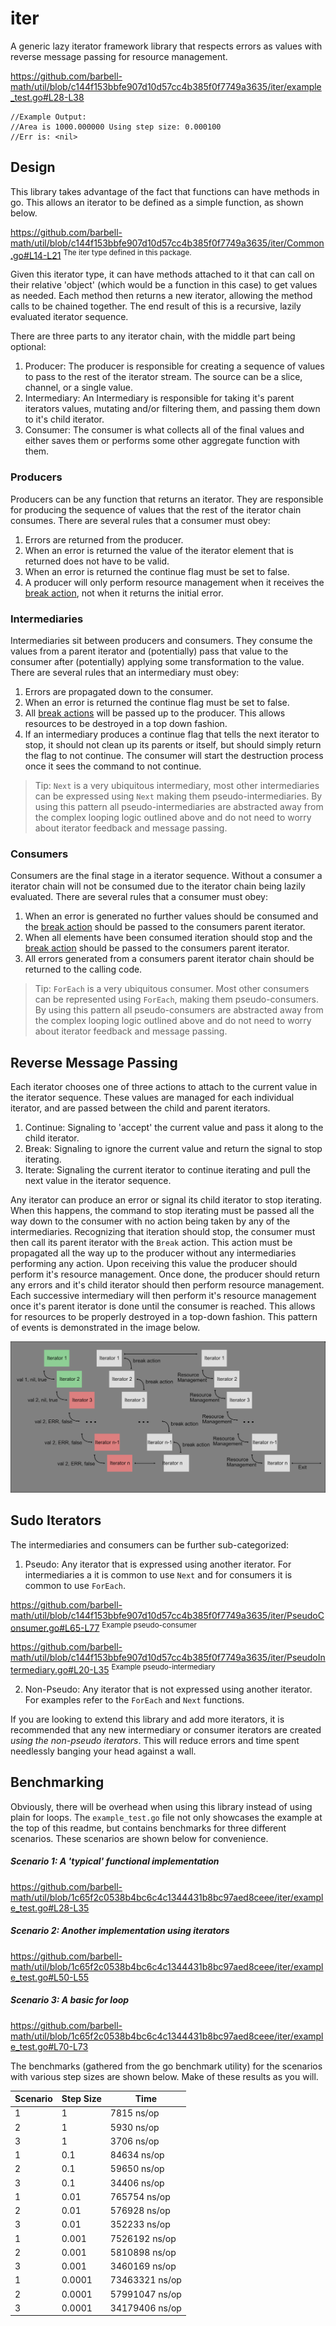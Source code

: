 # iter

A generic lazy iterator framework library that respects errors as values with
reverse message passing for resource management.

https://github.com/barbell-math/util/blob/c144f153bbfe907d10d57cc4b385f0f7749a3635/iter/example_test.go#L28-L38
```
//Example Output:
//Area is 1000.000000 Using step size: 0.000100
//Err is: <nil>
```

## Design

This library takes advantage of the fact that functions can have methods in go.
This allows an iterator to be defined as a simple function, as shown below.

https://github.com/barbell-math/util/blob/c144f153bbfe907d10d57cc4b385f0f7749a3635/iter/Common.go#L14-L21
<sup>The iter type defined in this package.</sup>

Given this iterator type, it can have methods attached to it that can call on
their relative 'object' (which would be a function in this case) to get values
as needed. Each method then returns a new iterator, allowing the method calls to
be chained together. The end result of this is a recursive, lazily evaluated
iterator sequence.

There are three parts to any iterator chain, with the middle part being
optional:

1. Producer: The producer is responsible for creating a sequence of values to
pass to the rest of the iterator stream. The source can be a slice, channel, or
a single value.
1. Intermediary: An Intermediary is responsible for taking it's parent iterators
values, mutating and/or filtering them, and passing them down to it's child
iterator.
1. Consumer: The consumer is what collects all of the final values and either
saves them or performs some other aggregate function with them.

### Producers

Producers can be any function that returns an iterator. They are responsible for
producing the sequence of values that the rest of the iterator chain consumes.
There are several rules that a consumer must obey:

1. Errors are returned from the producer. 
1. When an error is returned the value of the iterator element that is returned
does not have to be valid.
1. When an error is returned the continue flag must be set to false.
1. A producer will only perform resource management when it receives the
[break action](#reverse-message-passing), not when it returns the initial error.

### Intermediaries

Intermediaries sit between producers and consumers. They consume the values from
a parent iterator and (potentially) pass that value to the consumer after 
(potentially) applying some transformation to the value. There are several rules
that an intermediary must obey:

1. Errors are propagated down to the consumer.
1. When an error is returned the continue flag must be set to false.
1. All [break actions](#reverse-message-passing) will be passed up to the
producer. This allows resources to be destroyed in a top down fashion.
1. If an intermediary produces a continue flag that tells the next iterator to
stop, it should not clean up its parents or itself, but should simply return the
flag to not continue. The consumer will start the destruction process once it
sees the command to not continue.

> Tip:
> `Next` is a very ubiquitous intermediary, most other intermediaries can be
> expressed using `Next` making them pseudo-intermediaries. By using this
> pattern all pseudo-intermediaries are abstracted away from the complex looping
> logic outlined above and do not need to worry about iterator feedback and
> message passing.

### Consumers

Consumers are the final stage in a iterator sequence. Without a consumer a
iterator chain will not be consumed due to the iterator chain being lazily
evaluated. There are several rules that a consumer must obey:

1. When an error is generated no further values should be consumed and the
[break action](#reverse-message-passing) should be passed to the consumers
parent iterator.
1. When all elements have been consumed iteration should stop and the
[break action](#reverse-message-passing) should be passed to the consumers
parent iterator.
1. All errors generated from a consumers parent iterator chain should be
returned to the calling code.

> Tip:
> `ForEach` is a very ubiquitous consumer. Most other consumers can be
represented using `ForEach`, making them pseudo-consumers. By using this
> pattern all pseudo-consumers are abstracted away from the complex looping
> logic outlined above and do not need to worry about iterator feedback and
> message passing.

## Reverse Message Passing

Each iterator chooses one of three actions to attach to the current value in the
iterator sequence. These values are managed for each individual iterator, and
are passed between the child and parent iterators.

1. Continue: Signaling to 'accept' the current value and pass it along to the
child iterator.
1. Break: Signaling to ignore the current value and return the signal to stop
iterating.
1. Iterate: Signaling the current iterator to continue iterating and pull the
next value in the iterator sequence.

Any iterator can produce an error or signal its child iterator to stop
iterating. When this happens, the command to stop iterating must be passed all
the way down to the consumer with no action being taken by any of the
intermediaries. Recognizing that iteration should stop, the consumer must then
call its parent iterator with the `Break` action. This action must be propagated
all the way up to the producer without any intermediaries performing any action.
Upon receiving this value the producer should perform it's resource management.
Once done, the producer should return any errors and it's child iterator should
then perform resource management. Each successive intermediary will then perform
it's resource management once it's parent iterator is done until the consumer is
reached. This allows for resources to be properly destroyed in a top-down
fashion. This pattern of events is demonstrated in the image below.

![Reverse Message Passing](../img/reverseMessagePassing.png)

## Sudo Iterators

The intermediaries and consumers can be further sub-categorized:

1. Pseudo: Any iterator that is expressed using another iterator. For
intermediaries a it is common to use `Next` and for consumers it is common to
use `ForEach`.

https://github.com/barbell-math/util/blob/c144f153bbfe907d10d57cc4b385f0f7749a3635/iter/PseudoConsumer.go#L65-L77
<sup>Example pseudo-consumer</sup>

https://github.com/barbell-math/util/blob/c144f153bbfe907d10d57cc4b385f0f7749a3635/iter/PseudoIntermediary.go#L20-L35
<sup>Example pseudo-intermediary</sup>

2. Non-Pseudo: Any iterator that is not expressed using another iterator. For
examples refer to the `ForEach` and `Next` functions.

If you are looking to extend this library and add more iterators, it is
recommended that any new intermediary or consumer iterators are created
_using the non-pseudo iterators_. This will reduce errors and time spent
needlessly banging your head against a wall.

## Benchmarking

Obviously, there will be overhead when using this library instead of using plain
for loops. The `example_test.go` file not only showcases the example at the top
of this readme, but contains benchmarks for three different scenarios. These
scenarios are shown below for convenience.

##### Scenario 1: A 'typical' functional implementation

https://github.com/barbell-math/util/blob/1c65f2c0538b4bc6c4c1344431b8bc97aed8ceee/iter/example_test.go#L28-L35

##### Scenario 2: Another implementation using iterators

https://github.com/barbell-math/util/blob/1c65f2c0538b4bc6c4c1344431b8bc97aed8ceee/iter/example_test.go#L50-L55

##### Scenario 3: A basic for loop

https://github.com/barbell-math/util/blob/1c65f2c0538b4bc6c4c1344431b8bc97aed8ceee/iter/example_test.go#L70-L73

The benchmarks (gathered from the go benchmark utility) for the scenarios with
various step sizes are shown below. Make of these results as you will.

| Scenario | Step Size | Time |
|----------|-----------|------|
| 1 | 1 | 7815 ns/op |
| 2 | 1 | 5930 ns/op |
| 3 | 1 | 3706 ns/op |
| 1 | 0.1 | 84634 ns/op |
| 2 | 0.1 | 59650 ns/op |
| 3 | 0.1 | 34406 ns/op |
| 1 | 0.01 | 765754 ns/op |
| 2 | 0.01 | 576928 ns/op |
| 3 | 0.01 | 352233 ns/op |
| 1 | 0.001 | 7526192 ns/op |
| 2 | 0.001 | 5810898 ns/op |
| 3 | 0.001 | 3460169 ns/op |
| 1 | 0.0001 | 73463321 ns/op |
| 2 | 0.0001 | 57991047 ns/op |
| 3 | 0.0001 | 34179406 ns/op |
